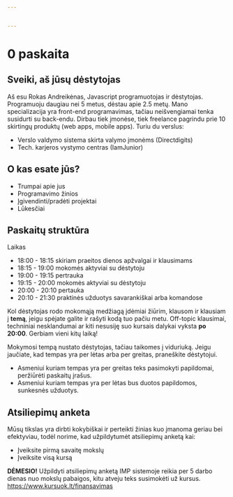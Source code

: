 ```yaml
---


---
```


<h1 id="paskaita">0 paskaita</h1>
<h2 id="sveiki-aš-jūsų-dėstytojas">Sveiki, aš jūsų dėstytojas</h2>
<p>Aš esu Rokas Andreikėnas, Javascript programuotojas ir dėstytojas. Programuoju daugiau nei 5 metus, dėstau apie 2.5 metų. Mano specializacija yra front-end programavimas, tačiau neišvengiamai tenka susidurti su back-endu. Dirbau tiek įmonėse, tiek freelance pagrindu prie 10 skirtingų produktų (web apps, mobile apps). Turiu du verslus:</p>
<ul>
<li>Verslo valdymo sistema skirta valymo įmonėms (Directdigits)</li>
<li>Tech. karjeros vystymo centras (IamJunior)</li>
</ul>
<h2 id="o-kas-esate-jūs">O kas esate jūs?</h2>
<ul>
<li>Trumpai apie jus</li>
<li>Programavimo žinios</li>
<li>Įgivendinti/pradėti projektai</li>
<li>Lūkesčiai</li>
</ul>
<h2 id="paskaitų-struktūra">Paskaitų struktūra</h2>
<p>Laikas</p>
<ul>
<li>18:00 - 18:15 skiriam praeitos dienos apžvalgai ir klausimams</li>
<li>18:15 - 19:00 mokomės aktyviai su dėstytoju</li>
<li>19:00 - 19:15 pertrauka</li>
<li>19:15 - 20:00 mokomės aktyviai su dėstytoju</li>
<li>20:00 - 20:10 pertauka</li>
<li>20:10 - 21:30 praktinės užduotys savarankiškai arba komandose</li>
</ul>
<p>Kol dėstytojas rodo mokomąją medžiagą įdėmiai žiūrim, klausom ir klausiam į <strong>temą</strong>, jeigu spėjate galite ir rašyti kodą tuo pačiu metu. Off-topic klausimai, techniniai nesklandumai ar kiti nesusiję suo kursais dalykai vyksta <strong>po 20:00</strong>. Gerbiam vieni kitų laiką!</p>
<p>Mokymosi tempą nustato dėstytojas, tačiau taikomes į viduriuką. Jeigu jaučiate, kad tempas yra per lėtas arba per greitas, praneškite dėstytojui.</p>
<ul>
<li>Asmeniui kuriam tempas yra per greitas teks pasimokyti papildomai, peržiūrėti paskaitų įrašus.</li>
<li>Asmeniui kuriam tempas yra per lėtas bus duotos papildomos, sunkesnės užduotys.</li>
</ul>
<h2 id="atsiliepimų-anketa">Atsiliepimų anketa</h2>
<p>Mūsų tikslas yra dirbti kokybiškai ir perteikti žinias kuo įmanoma geriau bei efektyviau, todėl norime, kad užpildytumėt atsiliepimų anketą kai:</p>
<ul>
<li>Įveiksite pirmą savaitę mokslų</li>
<li>Įveiksite visą kursą</li>
</ul>
<p><strong>DĖMESIO!</strong> Užpildyti atsiliepimų anketą IMP sistemoje reikia per 5 darbo dienas nuo mokslų pabaigos, kitu atveju teks susimokėti už kursus. <a href="https://www.kursuok.lt/finansavimas">https://www.kursuok.lt/finansavimas</a></p>

